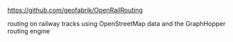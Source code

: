https://github.com/geofabrik/OpenRailRouting

routing on railway tracks using OpenStreetMap data and the GraphHopper routing engine
